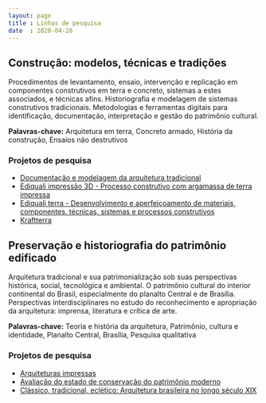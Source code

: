 ```yaml
---
layout: page
title : Linhas de pesquisa
date  : 2020-04-28
---
```


Construção: modelos, técnicas e tradições
-----------------------------------------

Procedimentos de levantamento, ensaio, intervenção e replicação em
componentes construtivos em terra e concreto, sistemas a estes
associados, e técnicas afins. Historiografia e modelagem de sistemas
construtivos tradicionais. Metodologias e ferramentas digitais para
identificação, documentação, interpretação e gestão do patrimônio
cultural.

**Palavras-chave:** Arquitetura em terra, Concreto armado, História da
construção, Ensaios não destrutivos

### Projetos de pesquisa ###

- [Documentação e modelagem da arquitetura tradicional](_organization/doctrad.md)
- [Ediquali impressão 3D - Processo construtivo com argamassa de terra impressa](_organization/ediquali-impressao.md)
- [Ediquali terra - Desenvolvimento e aperfeiçoamento de materiais, componentes, técnicas, sistemas e processos construtivos](_organization/ediquali-terra.md)
- [Kraftterra](_organization/kraftterra.md)

Preservação e historiografia do patrimônio edificado
----------------------------------------------------

Arquitetura tradicional e sua patrimonialização sob suas perspectivas
histórica, social, tecnológica e ambiental. O patrimônio cultural do
interior continental do Brasil, especialmente do planalto Central e de
Brasília. Perspectivas interdisciplinares no estudo do reconhecimento e
apropriação da arquitetura: imprensa, literatura e crítica de arte.

**Palavras-chave:** Teoria e história da arquitetura, Patrimônio,
cultura e identidade, Planalto Central, Brasília, Pesquisa qualitativa

### Projetos de pesquisa ###

- [Arquiteturas impressas](_organization/arquiteturas-impressas.md)
- [Avaliação do estado de conservação do patrimônio moderno](_organization/conserva-moderno.md)
- [Clássico, tradicional, eclético: Arquitetura brasileira no longo século XIX](_organization/arqtrad.md)

